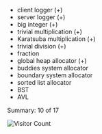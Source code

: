 - client logger (+)
- server logger (+)
- big integer (+)
- trivial multiplication (+)
- Karatsuba multiplication (+)
- trivial division (+)
- fraction
- global heap allocator (+)
- buddies system allocator 
- boundary system allocator
- sorted list allocator
- BST
- AVL


Summary: 10 of 17

![Visitor Count](https://komarev.com/ghpvc/?username=DmitriyKolesnikM8O&repo=FIIT_FA_SP&label=Visitors&color=007ec6&style=flat-square&abbreviated=true)
